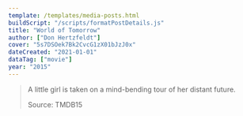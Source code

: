 ```yaml
---
template: /templates/media-posts.html
buildScript: "/scripts/formatPostDetails.js"
title: "World of Tomorrow"
author: ["Don Hertzfeldt"]
cover: "5s7DSOek7Bk2CvcG1zX01bJzJ0x"
dateCreated: "2021-01-01"
dataTag: ["movie"]
year: "2015"
---
```


> A little girl is taken on a mind-bending tour of her distant future.
>
> Source: TMDB15
